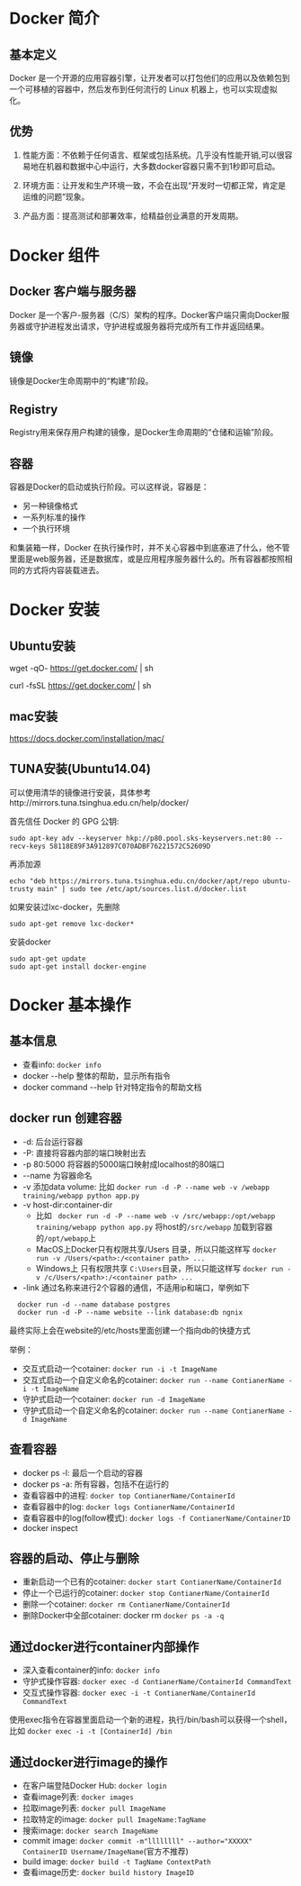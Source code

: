 # Docker 简介

## 基本定义

Docker 是一个开源的应用容器引擎，让开发者可以打包他们的应用以及依赖包到一个可移植的容器中，然后发布到任何流行的 Linux 机器上，也可以实现虚拟化。

## 优势

1. 性能方面：不依赖于任何语言、框架或包括系统。几乎没有性能开销,可以很容易地在机器和数据中心中运行，大多数docker容器只需不到1秒即可启动。

2. 环境方面：让开发和生产环境一致，不会在出现“开发时一切都正常，肯定是运维的问题”现象。

3. 产品方面：提高测试和部署效率，给精益创业满意的开发周期。

# Docker 组件

## Docker 客户端与服务器

Docker 是一个客户-服务器（C/S）架构的程序。Docker客户端只需向Docker服务器或守护进程发出请求，守护进程或服务器将完成所有工作并返回结果。

## 镜像

镜像是Docker生命周期中的“构建”阶段。

## Registry

Registry用来保存用户构建的镜像，是Docker生命周期的“仓储和运输”阶段。

## 容器

容器是Docker的启动或执行阶段。可以这样说，容器是：

- 另一种镜像格式
- 一系列标准的操作
- 一个执行环境

和集装箱一样，Docker 在执行操作时，并不关心容器中到底塞进了什么，他不管里面是web服务器，还是数据库，或是应用程序服务器什么的。所有容器都按照相同的方式将内容装载进去。

# Docker 安装

## Ubuntu安装
  wget -qO- https://get.docker.com/ | sh
  
  curl -fsSL https://get.docker.com/ | sh
## mac安装

  https://docs.docker.com/installation/mac/

## TUNA安装(Ubuntu14.04)

可以使用清华的镜像进行安装，具体参考http://mirrors.tuna.tsinghua.edu.cn/help/docker/

首先信任 Docker 的 GPG 公钥:
```
sudo apt-key adv --keyserver hkp://p80.pool.sks-keyservers.net:80 --recv-keys 58118E89F3A912897C070ADBF76221572C52609D
```

再添加源
```
echo "deb https://mirrors.tuna.tsinghua.edu.cn/docker/apt/repo ubuntu-trusty main" | sudo tee /etc/apt/sources.list.d/docker.list
```

如果安装过lxc-docker，先删除
```
sudo apt-get remove lxc-docker*
```

安装docker
```
sudo apt-get update
sudo apt-get install docker-engine
```


# Docker 基本操作

## 基本信息

* 查看info: `docker info`
* docker --help 整体的帮助，显示所有指令
* docker command --help 针对特定指令的帮助文档

## docker run 创建容器

* -d: 后台运行容器
* -P: 直接将容器内部的端口映射出去
* -p 80:5000 将容器的5000端口映射成localhost的80端口
* --name 为容器命名
* -v 添加data volume: 比如 `docker run -d -P --name web -v /webapp training/webapp python app.py`
* -v host-dir:container-dir
  * 比如 ` docker run -d -P --name web -v /src/webapp:/opt/webapp training/webapp python app.py`  将host的`/src/webapp` 加载到容器的`/opt/webapp`上
  * MacOS上Docker只有权限共享/Users 目录，所以只能这样写 `docker run -v /Users/<path>:/<container path> ...`
  * Windows上 只有权限共享 `C:\Users`目录，所以只能这样写 `docker run -v /c/Users/<path>:/<container path> ...`
* -link 通过名称来进行2个容器的通信，不适用ip和端口，举例如下
```
  docker run -d --name database postgres
  docker run -d -P --name website --link database:db ngnix
```
最终实际上会在website的/etc/hosts里面创建一个指向db的快捷方式

举例：
- 交互式启动一个cotainer: `docker run -i -t ImageName`
- 交互式启动一个自定义命名的cotainer: `docker run --name ContianerName -i -t ImageName`
- 守护式启动一个cotainer: `docker run -d ImageName`
- 守护式启动一个自定义命名的cotainer: `docker run --name ContianerName -d ImageName`


## 查看容器
- docker ps -l: 最后一个启动的容器
- docker ps -a: 所有容器，包括不在运行的
- 查看容器中的进程: `docker top ContianerName/ContainerId`
- 查看容器中的log: `docker logs ContianerName/ContainerId`
- 查看容器中的log(follow模式): `docker logs -f ContianerName/ContainerID`
- docker inspect

## 容器的启动、停止与删除
- 重新启动一个已有的cotainer: `docker start ContianerName/ContainerId`
- 停止一个已运行的cotainer: `docker stop ContianerName/ContainerId`
- 删除一个cotainer: `docker rm ContianerName/ContainerId`
- 删除Docker中全部cotainer: docker rm `docker ps -a -q`

## 通过docker进行container内部操作
- 深入查看container的info: `docker info`
- 守护式操作容器: `docker exec -d ContianerName/ContainerId CommandText`
- 交互式操作容器: `docker exec -i -t ContianerName/ContainerId CommandText`

使用exec指令在容器里面启动一个新的进程，执行/bin/bash可以获得一个shell，比如
`docker exec -i -t [ContainerId] /bin`

## 通过docker进行image的操作
- 在客户端登陆Docker Hub: `docker login`
- 查看image列表: `docker images`
- 拉取image列表: `docker pull ImageName`
- 拉取特定的image: `docker pull ImageName:TagName`
- 搜索image: `docker search ImageName`
- commit image: `docker commit -m"llllllll" --author="XXXXX" ContainerID Username/ImageName`(官方不推荐)
- build image: `docker build -t TagName ContextPath`
- 查看image历史: `docker build history ImageID`
